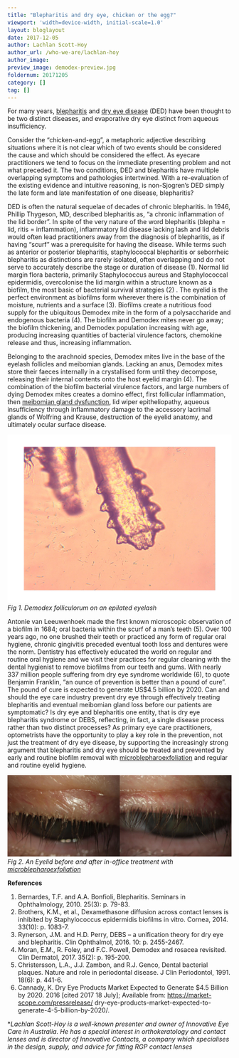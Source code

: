 ```yaml
---
title: "Blepharitis and dry eye, chicken or the egg?"
viewport: 'width=device-width, initial-scale=1.0'
layout: bloglayout
date: 2017-12-05
author: Lachlan Scott-Hoy
author_url: /who-we-are/lachlan-hoy
author_image: 
preview_image: demodex-preview.jpg
foldernum: 20171205
category: []
tag: []
---
```


For many years, [blepharitis](/what-we-do/blepharitis) and [dry eye disease](/what-we-do/dry-eye-disease) (DED) have been thought to be two distinct diseases, and evaporative dry eye distinct from aqueous insufficiency.

Consider the “chicken-and-egg”, a metaphoric adjective describing situations where it is not clear which of two events should be considered the cause and which should be considered the effect. As eyecare practitioners we tend to focus on the immediate presenting problem and not what preceded it. The two conditions, DED and blepharitis have multiple overlapping symptoms and pathologies intertwined. With a re-evaluation of the existing evidence and intuitive reasoning, is non-Sjogren’s DED simply the late form and late manifestation of one disease, blepharitis?

DED is often the natural sequelae of decades of chronic blepharitis. In 1946, Phillip Thygeson, MD, described blepharitis as, “a chronic inflammation of the lid border”. In spite of the very nature of the word blepharitis (blepha = lid, ritis = inflammation), inflammatory lid disease lacking lash and lid debris would often lead practitioners away from the diagnosis of blepharitis, as if having “scurf” was a prerequisite for having the disease. While terms such as anterior or posterior blepharitis, staphylococcal blepharitis or seborrheic blepharitis as distinctions are rarely isolated, often overlapping and do not serve to accurately describe the stage or duration of disease (1). Normal lid margin flora bacteria, primarily Staphylococcus aureus and Staphylococcal epidermidis, overcolonise the lid margin within a structure known as a biofilm, the most basic of bacterial survival strategies (2) . The eyelid is the perfect environment as biofilms form wherever there is the combination of moisture, nutrients and a surface (3). Biofilms create a nutritious food supply for the ubiquitous Demodex mite in the form of a polysaccharide and endogenous bacteria (4). The biofilm and Demodex mites never go away; the biofilm thickening, and Demodex population increasing with age, producing increasing quantities of bacterial virulence factors, chemokine release and thus, increasing inflammation. 

Belonging to the arachnoid species, Demodex mites live in the base of the eyelash follicles and meibomian glands. Lacking an anus, Demodex mites store their faeces internally in a crystallised form until they decompose, releasing their internal contents onto the host eyelid margin (4). The combination of the biofilm bacterial virulence factors, and large numbers of dying Demodex mites creates a domino effect, first follicular inflammation, then [meibomian gland dysfunction](/what-we-do/meibomian-gland-dysfunction), lid wiper epitheliopathy, aqueous insufficiency through inflammatory damage to the accessory lacrimal glands of Wolfring and Krause, destruction of the eyelid anatomy, and ultimately ocular surface disease.

![](demodex.jpg)
*Fig 1. Demodex folliculorum on an epilated eyelash*

Antonie van Leeuwenhoek made the first known microscopic observation of a biofilm in 1684; oral bacteria within the scurf of a man’s teeth (5). Over 100 years ago, no one brushed their teeth or practiced any form of regular oral hygiene, chronic gingivitis preceded eventual tooth loss and dentures were the norm. Dentistry has effectively educated the world on regular and routine oral hygiene and we visit their practices for regular cleaning with the dental hygienist to remove biofilms from our teeth and gums. With nearly 337 million people suffering from dry eye syndrome worldwide (6), to quote Benjamin Franklin, “an ounce of prevention is better than a pound of cure”. The pound of cure is expected to generate US$4.5 billion by 2020. Can and should the eye care industry prevent dry eye through effectively treating blepharitis and eventual meibomian gland loss before our patients are symptomatic? Is dry eye and blepharitis one entity, that is dry eye blepharitis syndrome or DEBS, reflecting, in fact, a single disease process rather than two distinct processes? As primary eye care practitioners, optometrists have the opportunity to play a key role in the prevention, not just the treatment of dry eye disease, by supporting the increasingly strong argument that blepharitis and dry eye should be treated and prevented by early and routine biofilm removal with [microblepharoexfoliation](/what-we-do/blephex) and regular and routine eyelid hygiene.

![](blephex.jpg)
*Fig 2. An Eyelid before and after in-office treatment with [microblepharoexfoliation](/what-we-do/blephex)*

**References**
1. Bernardes, T.F. and A.A. Bonfioli, Blepharitis. Seminars in Ophthalmology, 2010.
25(3): p. 79-83.
2. Brothers, K.M., et al., Dexamethasone diffusion across contact lenses is inhibited
by Staphylococcus epidermidis biofilms in vitro. Cornea, 2014. 33(10): p. 1083-7.
3. Rynerson, J.M. and H.D. Perry, DEBS – a unification theory for dry eye and
blepharitis. Clin Ophthalmol, 2016. 10: p. 2455-2467.
4. Moran, E.M., R. Foley, and F.C. Powell, Demodex and rosacea revisited. Clin
Dermatol, 2017. 35(2): p. 195-200.
5. Christersson, L.A., J.J. Zambon, and R.J. Genco, Dental bacterial plaques. Nature
and role in periodontal disease. J Clin Periodontol, 1991. 18(6): p. 441-6.
6. Cannady, K. Dry Eye Products Market Expected to Generate $4.5 Billion by 2020.
2016 [cited 2017 18 July]; Available from: https://market-scope.com/pressrelease/
dry-eye-products-market-expected-to-generate-4-5-billion-by-2020/.

**Lachlan Scott-Hoy is a well-known presenter and owner of Innovative Eye Care in
Australia. He has a special interest in orthokeratology and contact lenses and is director
of Innovative Contacts, a company which specialises in the design, supply, and advice for
fitting RGP contact lenses*
